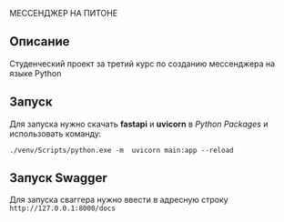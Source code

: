 МЕССЕНДЖЕР НА ПИТОНЕ


## Описание
Студенческий проект за третий курс по созданию мессенджера на языке Python
## Запуск
Для запуска нужно скачать **fastapi** и **uvicorn** в _Python Packages_ и использовать команду:

 `./venv/Scripts/python.exe -m  uvicorn main:app --reload`
 ## Запуск Swagger
 Для запуска сваггера нужно ввести в адресную строку
 `http://127.0.0.1:8000/docs`
